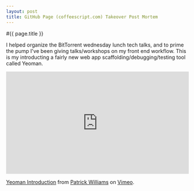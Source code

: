 ```yaml
---
layout: post
title: GitHub Page (coffeescript.com) Takeover Post Mortem
---
```


#{{ page.title }}

I helped organize the BitTorrent wednesday lunch tech talks, and to prime the pump I've been giving talks/workshops on my front end workflow. This is my introducting a fairly new web app scaffolding/debugging/testing tool called Yeoman.

<iframe src="http://player.vimeo.com/video/57642828" width="500" height="281" frameborder="0" webkitAllowFullScreen mozallowfullscreen allowFullScreen></iframe> <p><a href="http://vimeo.com/57642828">Yeoman Introduction</a> from <a href="http://vimeo.com/pwmckenna">Patrick Williams</a> on <a href="http://vimeo.com">Vimeo</a>.</p>